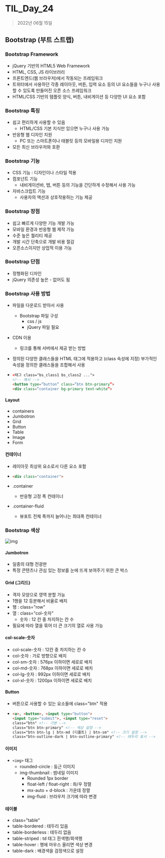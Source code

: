 # TIL_Day_24

> 2022년 06월 15일

## Bootstrap (부트 스트랩)

### Bootstrap Framework

- jQuery 기반의 HTML5 Web Framework
- HTML, CSS, JS 라이브러리
- 프론트엔드(웹 브라우저)에서 작동되는 프레임워크
- 트위터에서 사용하던 각종 레이아웃, 버튼, 입력 요소 등의 UI 요소들을 누구나 사용할 수 있도록 만들어진 오픈 소스 프레임워크
- HTML/CSS 기반의 템플릿 양식, 버튼, 내비게이션 등 다양한 UI 요소 포함

### Bootstrap 특징

- 쉽고 편리하게 사용할 수 있음
  - HTML/CSS 기본 지식만 있으면 누구나 사용 가능
- 반응형 웹 디자인 지원
  - PC 또는 스마트폰이나 태블릿 등의 모바일용 디자인 지원
- 모든 최신 브라우저와 호환

### Bootstrap 기능

- CSS 기능 : 디자인이나 스타일 적용
- 컴포넌트 기능
  - 내비게이션바, 탭, 버튼 등의 기능을 간단하게 수정해서 사용 가능
- 자바스크립트 기능
  - 사용자의 액션과 상호작용하는 기능 제공

### Bootstrap 장점

- 쉽고 빠르게 다양한 기능 개발 가능
- 모바일 환경과 반응형 웹 제작 가능
- 수준 높은 퀄리티 제공
- 개발 시간 단축으로 개발 비용 절감
- 오픈소스이지만 상업적 이용 가능

### Bootstrap 단점

- 정형화된 디자인
- jQuery 의존성 높은 - 없어도 됨

### Bootstrap 사용 방법

- 파일을 다운로드 받아서 사용

  - Bootstrap 파일 구성
    - css / js
    - jQuery 파일 필요

- CDN 이용

  - 링크를 통해 서버에서 제공 받는 방법

- 정의된 다양한 클래스들을 HTML 태그에 적용하고 (class 속성에 지정) 부가적인 속성을 정의한 클래스들을 조합해서 사용

- ```html
  <태그 class="bs_class1 bs_class2 ...">
  <!-- 예시 -->
  <button type=”button” class=”btn btn-primary”>
  <div class=”container bg-primary text-white”>
  ```

#### Layout

- containers
- Jumbotron
- Grid
- Button
- Table
- Image
- Form

#### 컨테이너

- 레이아웃 최상위 요소로서 다른 요소 포함

- ```html
  <div class="container">

- .container

  - 반응형 고정 폭 컨테이너

- .container-fluid

  - 뷰포트 전체 폭까지 늘어나는 최대폭 컨테이너

### Bootstrap 색상

![img](https://lh6.googleusercontent.com/2MJegjRyK4YrDDhWhmX4h2VE_oFvCVqIEXQSr7a0JtXTokoAFIRDTa-sGv0BDYL0xc1WgNeFRMpne4rMPxcEc8u_IWi79jdYs3TTCi05QMhIr7rWYm30ECwcNtQCRYGNIk0tPjI)

#### Jumbotron

- 일종의 대형 전광판
- 특정 콘텐츠나 관심 있는 정보를 눈에 뜨게 보여주기 위한 큰 박스

#### Grid (그리드)

- 격자 모양으로 영역 분할 가능
- 1행을 12 등분해서 비율로 배치
- 행 : class="row"
- 열 : class="col-숫자"
  - 숫자 : 12 칸 중 차지하는 칸 수
- 필요에 따라 열을 묶어 더 큰 크기의 열로 사용 가능

#### col-scale-숫자

- col-scale-숫자 : 12칸 중 차지하는 칸 수
- col-숫자 : 가로 방향으로 배치
- col-sm-숫자 : 576px 이하이면 세로로 배치
- col-md-숫자 : 768px 이하이면 세로로 배치
- col-lg-숫자 : 992px 이하이면 세로로 배치
- col-xl-숫자 : 1200px 이하이면 세로로 배치

#### Button

- 버튼으로 사용할 수 있는 요소들에 class="btn" 적용

- ```html
  <a>, <button>, <input type="button">
  <input type="submit">, <input type="reset">
  class="btn" <!-- 기본 -->
  class="btn btn-primary" <!-- 색상 설정 -->
  class="btn btn-lg | btn-md (디폴트) | btn-sm" <!-- 크기 설정 -->
  class="btn-outline-dark | btn-outline-primary" <!-- 테두리 표시 -->

#### 이미지

- `<img>` 태그
  - rounded-circle : 둥근 이미지
  - img-thumbnail : 썸네일 이미지
    - Rounded 1px border
    - float-left / float-right : 좌/우 정렬
    - mx-auto + d-block : 가운데 정렬
    - img-fluid : 브라우저 크기에 따라 변경

#### 테이블

- class="table"
- table-bordered : 테두리 있음
- table-borderless : 테두리 없음
- table-striped : td 태그 흰색행/회색행
- table-hover : 행에 마우스 올리면 색상 변경
- table-dark : 배경색을 검정색으로 설정
